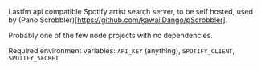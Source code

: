 Lastfm api compatible Spotify artist search server, to be self hosted, used by (Pano Scrobbler)[https://github.com/kawaiiDango/pScrobbler].

Probably one of the few node projects with no dependencies.

Required environment variables:
`API_KEY` (anything), `SPOTIFY_CLIENT`, `SPOTIFY_SECRET`